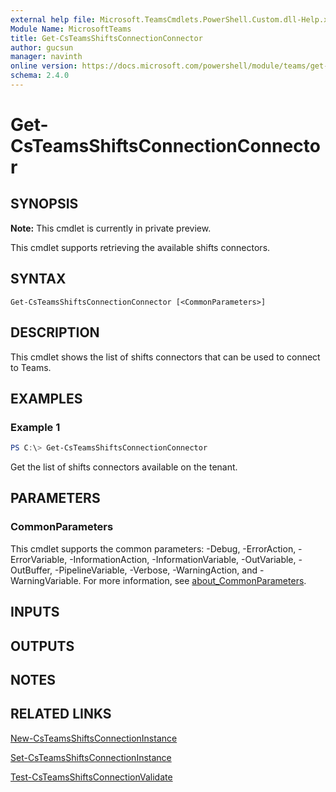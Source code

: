 ```yaml
---
external help file: Microsoft.TeamsCmdlets.PowerShell.Custom.dll-Help.xml
Module Name: MicrosoftTeams
title: Get-CsTeamsShiftsConnectionConnector
author: gucsun
manager: navinth
online version: https://docs.microsoft.com/powershell/module/teams/get-csteamsshiftsconnectionconnector
schema: 2.4.0
---
```


# Get-CsTeamsShiftsConnectionConnector

## SYNOPSIS

**Note:** This cmdlet is currently in private preview.

This cmdlet supports retrieving the available shifts connectors.

## SYNTAX

```
Get-CsTeamsShiftsConnectionConnector [<CommonParameters>]
```

## DESCRIPTION

This cmdlet shows the list of shifts connectors that can be used to connect to Teams.

## EXAMPLES

### Example 1
```powershell
PS C:\> Get-CsTeamsShiftsConnectionConnector
```

Get the list of shifts connectors available on the tenant.

## PARAMETERS

### CommonParameters
This cmdlet supports the common parameters: -Debug, -ErrorAction, -ErrorVariable, -InformationAction, -InformationVariable, -OutVariable, -OutBuffer, -PipelineVariable, -Verbose, -WarningAction, and -WarningVariable. For more information, see [about_CommonParameters](https://go.microsoft.com/fwlink/?LinkID=113216).

## INPUTS

## OUTPUTS

## NOTES

## RELATED LINKS

[New-CsTeamsShiftsConnectionInstance](New-CsTeamsShiftsConnectionInstance.md)

[Set-CsTeamsShiftsConnectionInstance](Set-CsTeamsShiftsConnectionInstance.md)

[Test-CsTeamsShiftsConnectionValidate](Test-CsTeamsShiftsConnectionValidate.md)
